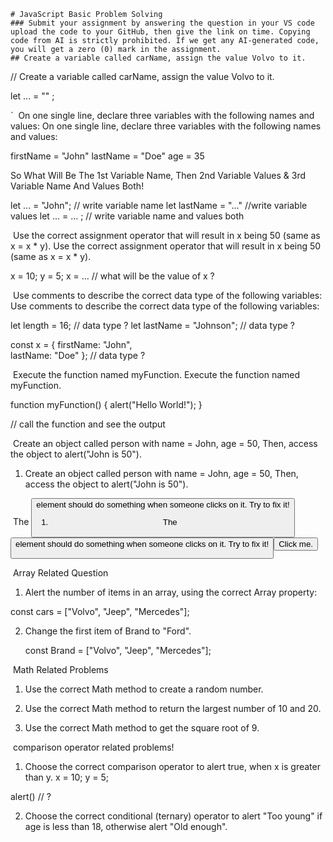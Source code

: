 ```
# JavaScript Basic Problem Solving 
### Submit your assignment by answering the question in your VS code upload the code to your GitHub, then give the link on time. Copying code from AI is strictly prohibited. If we get any AI-generated code, you will get a zero (0) mark in the assignment.
## Create a variable called carName, assign the value Volvo to it.
```
// Create a variable called carName, assign the value Volvo to it.

let ... = "" ; 

`
​
On one single line, declare three variables with the following names and values:
On one single line, declare three variables with the following names and values:

firstName = "John"
lastName = "Doe"
age = 35

So What Will Be The 1st Variable Name, Then 2nd Variable Values & 
3rd Variable Name And Values Both! 

let ... = "John";  // write variable name
let lastName = "..." //write variable values 
let ... = ... ; // write variable name and values both 

​
Use the correct assignment operator that will result in x being 50 (same as x = x * y).
Use the correct assignment operator that will 
result in x being 50 (same as x = x * y). 

x = 10;
y = 5;
x = ... // what will be the value of x ? 

​
Use comments to describe the correct data type of the following variables:
Use comments to describe the correct data type of the following variables:

let length = 16; // data type ? 
let lastName = "Johnson"; // data type ? 

const x = {
  firstName: "John",  
  lastName: "Doe"
};    // data type ? 



​
Execute the function named myFunction.
Execute the function named myFunction.
 
 function myFunction() {
  alert("Hello World!");
}

// call the function and see the output 

​
Create an object called person with name = John, age = 50, Then, access the object to alert("John is 50").
1. Create an object called person with name = John, age = 50, Then,
   access the object to alert("John is 50").

​
The <button> element should do something when someone clicks on it. Try to fix it!
1. The <button> element should do something when someone clicks on it. Try to fix it!

<button>Click me.</button> 

​
Array Related Question 
1. Alert the number of items in an array, using the correct Array property: 

const cars = ["Volvo", "Jeep", "Mercedes"];


2. Change the first item of Brand to "Ford".

	const Brand = ["Volvo", "Jeep", "Mercedes"]; 



​
Math Related Problems

1. Use the correct Math method to create a random number.

2. Use the correct Math method to return the largest number of 10 and 20.

3. Use the correct Math method to get the square root of 9.



​
comparison operator related problems! 
1. Choose the correct comparison operator to alert true, when x is greater than y. 
x = 10;
y = 5;

alert() // ? 



2. Choose the correct conditional (ternary) operator to alert "Too young" if age is less than 18, otherwise alert "Old enough".
```
